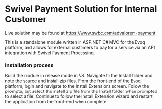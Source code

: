# Swivel Payment Solution for Internal Customer

Live solution may be found at https://www.swbc.com/advalorem-payment

This is a standalone module written in ASP.NET C# MVC for the Evoq platform, and allows for external customers to pay for a service via an API integration with Swivel Payment Processing. 

### Installation process
Build the module in release mode in VS. Navigate to the Install folder and note the source and install zip files. From the front-end of the Evoq platform, login and navigate to the Install Extensions screen. Follow the prompts, but select the install zip file from the Install folder when prompted to select a file. Continue to follow the Install Extension wizard and restart the application from the front-end when complete.
